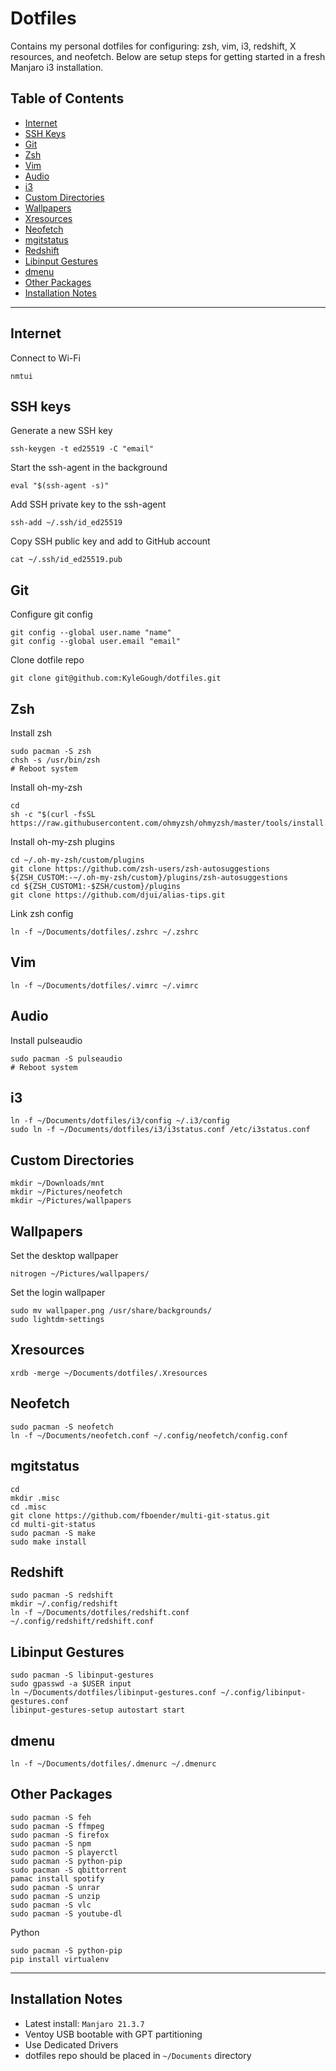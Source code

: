 <h1>Dotfiles</h1>

<p>Contains my personal dotfiles for configuring: zsh, vim, i3, redshift, X resources, and neofetch. Below are setup steps for getting started in a fresh Manjaro i3 installation.</p>

## Table of Contents
- [Internet](#internet)
- [SSH Keys](#ssh-keys)
- [Git](#git)
- [Zsh](#zsh)
- [Vim](#vim)
- [Audio](#audio)
- [i3](#i3)
- [Custom Directories](#custom-directories)
- [Wallpapers](#wallpapers)
- [Xresources](#xresources)
- [Neofetch](#neofetch)
- [mgitstatus](#mgitstatus)
- [Redshift](#redshift)
- [Libinput Gestures](#libinput-gestures)
- [dmenu](#dmenu)
- [Other Packages](#other-packages)
- [Installation Notes](#installation-notes)

-----

## Internet

Connect to Wi-Fi
```
nmtui
```

## SSH keys

Generate a new SSH key
```
ssh-keygen -t ed25519 -C "email"
```

Start the ssh-agent in the background
```
eval "$(ssh-agent -s)"
```

Add SSH private key to the ssh-agent
```
ssh-add ~/.ssh/id_ed25519
```

Copy SSH public key and add to GitHub account
```
cat ~/.ssh/id_ed25519.pub
```

## Git

Configure git config
```
git config --global user.name "name"
git config --global user.email "email"
```

Clone dotfile repo
```
git clone git@github.com:KyleGough/dotfiles.git
```

## Zsh

Install zsh
```
sudo pacman -S zsh
chsh -s /usr/bin/zsh
# Reboot system
```

Install oh-my-zsh
```
cd
sh -c "$(curl -fsSL https://raw.githubusercontent.com/ohmyzsh/ohmyzsh/master/tools/install.sh)"
```

Install oh-my-zsh plugins
```
cd ~/.oh-my-zsh/custom/plugins
git clone https://github.com/zsh-users/zsh-autosuggestions ${ZSH_CUSTOM:-~/.oh-my-zsh/custom}/plugins/zsh-autosuggestions
cd ${ZSH_CUSTOM1:-$ZSH/custom}/plugins
git clone https://github.com/djui/alias-tips.git
```

Link zsh config
```
ln -f ~/Documents/dotfiles/.zshrc ~/.zshrc
```

## Vim
```
ln -f ~/Documents/dotfiles/.vimrc ~/.vimrc
```

## Audio

Install pulseaudio
```
sudo pacman -S pulseaudio
# Reboot system
```

## i3
```
ln -f ~/Documents/dotfiles/i3/config ~/.i3/config
sudo ln -f ~/Documents/dotfiles/i3/i3status.conf /etc/i3status.conf
```

## Custom Directories
```
mkdir ~/Downloads/mnt
mkdir ~/Pictures/neofetch
mkdir ~/Pictures/wallpapers
```

## Wallpapers

Set the desktop wallpaper
```
nitrogen ~/Pictures/wallpapers/
```

Set the login wallpaper
```
sudo mv wallpaper.png /usr/share/backgrounds/
sudo lightdm-settings
```

## Xresources
```
xrdb -merge ~/Documents/dotfiles/.Xresources
```

## Neofetch

```
sudo pacman -S neofetch
ln -f ~/Documents/neofetch.conf ~/.config/neofetch/config.conf
```

## mgitstatus
```
cd
mkdir .misc
cd .misc
git clone https://github.com/fboender/multi-git-status.git
cd multi-git-status
sudo pacman -S make
sudo make install
```

## Redshift
```
sudo pacman -S redshift
mkdir ~/.config/redshift
ln -f ~/Documents/dotfiles/redshift.conf ~/.config/redshift/redshift.conf
```

## Libinput Gestures
```
sudo pacman -S libinput-gestures
sudo gpasswd -a $USER input
ln ~/Documents/dotfiles/libinput-gestures.conf ~/.config/libinput-gestures.conf
libinput-gestures-setup autostart start
```

## dmenu
```
ln -f ~/Documents/dotfiles/.dmenurc ~/.dmenurc
```

## Other Packages
```
sudo pacman -S feh
sudo pacman -S ffmpeg
sudo pacman -S firefox
sudo pacman -S npm
sudo pacmon -S playerctl
sudo pacman -S python-pip
sudo pacman -S qbittorrent
pamac install spotify
sudo pacman -S unrar
sudo pacman -S unzip
sudo pacman -S vlc
sudo pacman -S youtube-dl
```

Python

```
sudo pacman -S python-pip
pip install virtualenv
```

-----

## Installation Notes
- Latest install: `Manjaro 21.3.7`
- Ventoy USB bootable with GPT partitioning
- Use Dedicated Drivers
- dotfiles repo should be placed in `~/Documents` directory
